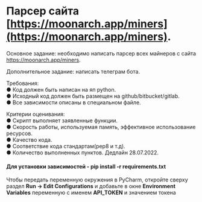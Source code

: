 
# Парсер сайта [https://moonarch.app/miners](https://moonarch.app/miners).

Основное задание: необходимо написать парсер всех майнеров с сайта
https://moonarch.app/miners.

Дополнительное задание: написать телеграм бота.

Требования:
<br>● Код должен быть написан на яп python.
<br>● Исходный код должен быть размещен на github/bitbucket/gitlab.
<br>● Все зависимости описаны в специальном файле.

Критерии оценивания:
<br>● Скрипт выполняет заявленные функции.
<br>● Скорость работы, используемая память, эффективное использование
ресурсов.
<br>● Качество кода.
<br>● Соответствие кода стандартам(pep8 и т.д).
<br>● Количество выполненных пунктов.
Дедлайн 28.07.2022.

#### Для установки зависимостей - **pip install -r requirements.txt**

Чтобы передать переменную окружения в PyCharm, откройте сверху раздел **Run -> Edit Configurations** и добавьте в окне 
**Environment Variables** переменную с именем **API_TOKEN** и значением токена

